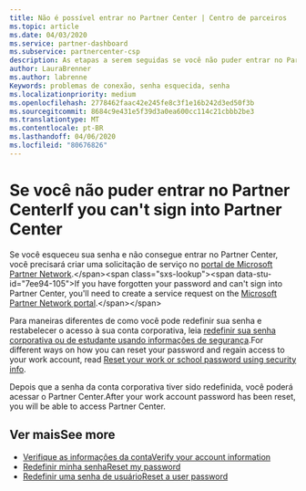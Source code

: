 ```yaml
---
title: Não é possível entrar no Partner Center | Centro de parceiros
ms.topic: article
ms.date: 04/03/2020
ms.service: partner-dashboard
ms.subservice: partnercenter-csp
description: As etapas a serem seguidas se você não puder entrar no Partner Center.
author: LauraBrenner
ms.author: labrenne
Keywords: problemas de conexão, senha esquecida, senha
ms.localizationpriority: medium
ms.openlocfilehash: 2778462faac42e245fe8c3f1e16b242d3ed50f3b
ms.sourcegitcommit: 8684c9e431e5f39d3a0ea600cc114c21cbbb2be3
ms.translationtype: MT
ms.contentlocale: pt-BR
ms.lasthandoff: 04/06/2020
ms.locfileid: "80676826"
---
```

# <a name="if-you-cant-sign-into-partner-center"></a><span data-ttu-id="7ee94-104">Se você não puder entrar no Partner Center</span><span class="sxs-lookup"><span data-stu-id="7ee94-104">If you can't sign into Partner Center</span></span>

<span data-ttu-id="7ee94-105">Se você esqueceu sua senha e não consegue entrar no Partner Center, você precisará criar uma solicitação de serviço no [portal de Microsoft Partner Network](https://docs.microsoft.com/microsoft-365/admin/contact-support-for-business-products?view=o365-worldwide&tabs=phone#ID0EAADAAA=Phone_support_).</span><span class="sxs-lookup"><span data-stu-id="7ee94-105">If you have forgotten your password and can't sign into Partner Center, you'll need to create a service request on the [Microsoft Partner Network portal](https://docs.microsoft.com/microsoft-365/admin/contact-support-for-business-products?view=o365-worldwide&tabs=phone#ID0EAADAAA=Phone_support_).</span></span> 

<span data-ttu-id="7ee94-106">Para maneiras diferentes de como você pode redefinir sua senha e restabelecer o acesso à sua conta corporativa, leia [redefinir sua senha corporativa ou de estudante usando informações de segurança](https://docs.microsoft.com/azure/active-directory/user-help/active-directory-passwords-update-your-own-password#how-to-change-your-password).</span><span class="sxs-lookup"><span data-stu-id="7ee94-106">For different ways on how you can reset your password and regain access to your work account, read [Reset your work or school password using security info](https://docs.microsoft.com/azure/active-directory/user-help/active-directory-passwords-update-your-own-password#how-to-change-your-password).</span></span>

<span data-ttu-id="7ee94-107">Depois que a senha da conta corporativa tiver sido redefinida, você poderá acessar o Partner Center.</span><span class="sxs-lookup"><span data-stu-id="7ee94-107">After your work account password has been reset, you will be able to access Partner Center.</span></span> 

## <a name="see-more"></a><span data-ttu-id="7ee94-108">Ver mais</span><span class="sxs-lookup"><span data-stu-id="7ee94-108">See more</span></span>

- [<span data-ttu-id="7ee94-109">Verifique as informações da conta</span><span class="sxs-lookup"><span data-stu-id="7ee94-109">Verify your account information</span></span>](verification-responses.md)
- [<span data-ttu-id="7ee94-110">Redefinir minha senha</span><span class="sxs-lookup"><span data-stu-id="7ee94-110">Reset my password</span></span>](reset-my-pasword.md)
- [<span data-ttu-id="7ee94-111">Redefinir uma senha de usuário</span><span class="sxs-lookup"><span data-stu-id="7ee94-111">Reset a user password</span></span>](reset-a-user-password.md)

